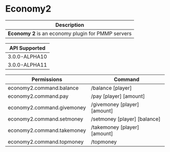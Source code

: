 # Economy2

| Description |
| ------------|
| **Economy 2** is an economy plugin for PMMP servers

| API Supported |
| -------------|
| 3.0.0-ALPHA10
| 3.0.0-ALPHA11




| Permissions | Command |
| --- | --- |
| economy2.command.balance | /balance [player]
| economy2.command.pay |  /pay [player] [amount]
| economy2.command.givemoney | /givemoney [player] [amount] 
| economy2.command.setmoney | /setmoney [player] [balance]
| economy2.command.takemoney |  /takemoney [player] [amount]
| economy2.command.topmoney | /topmoney
